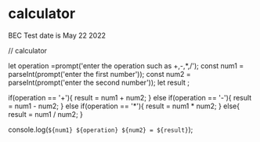 # calculator
BEC Test  date is May 22 2022

// calculator




 let operation =prompt('enter the operation such as +,-,*,/');
 const num1 = parseInt(prompt('enter the first number'));
 const num2 = parseInt(prompt('enter the second number'));
 let result ;

 if(operation == '+'){
   result = num1 + num2;
 }
 else if(operation == '-'){
  result = num1 - num2;
 }
 else if(operation == '*'){
  result = num1 * num2;
 }
 else{
  result = num1 / num2;
 }

 console.log(`${num1} ${operation} ${num2} = ${result}`);
